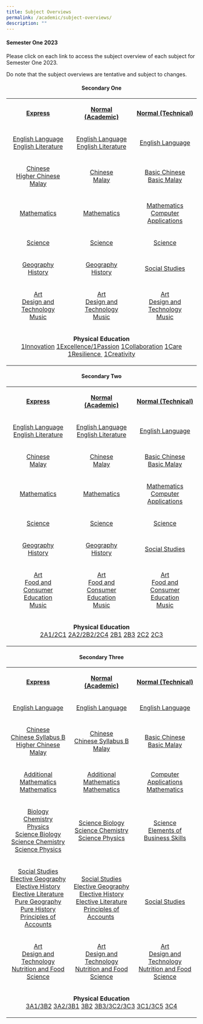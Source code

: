 ```yaml
---
title: Subject Overviews
permalink: /academic/subject-overviews/
description: ""
---
```

<h4><strong>Semester One 2023</strong></h4>
<p>Please click on each link to access the subject overview of each subject for Semester One 2023.</p>
<p>Do note that the subject overviews are tentative and subject to changes.</p>
<h4 style="text-align: center;"><strong>Secondary One</strong></h4>
<table>
<tbody>
<tr>
<td style="text-align: center;" width="208">
<p><strong><u>Express</u></strong></p>
</td>
<td style="text-align: center;" width="208">
<p><strong><u>Normal (Academic)</u></strong></p>
</td>
<td style="text-align: center;" width="208">
<p><strong><u>Normal (Technical)</u></strong></p>
</td>
</tr>
<tr>
<td style="text-align: center;" width="208">
<p><a href="/files/English%20Language_1EXP_Sem1%202023.pdf">English Language</a><br /><a href="/files/Literature_1EXP%20Subject%20Overview.pdf">English Literature</a></p>
</td>
<td style="text-align: center;" width="208">
<p><a href="/files/English%20Language_1NA_Sem1%202023.pdf">English Language</a><br /><a href="/files/Literature_1NA%20Subject%20Overview.pdf">English Literature</a></p>
</td>
<td style="text-align: center;" width="208">
<p><a href="/files/English%20Language_1NT_Sem1%202023.pdf">English Language</a></p>
</td>
</tr>
<tr>
<td style="text-align: center;" width="208">
<p><a href="/files/Chinese%20Language_1Exp_Sem12023.pdf">Chinese</a><br /><a href="/files/Chinese%20Language_1HCL_Sem12023.pdf">Higher Chinese</a><br /><a href="/files/Malay%20Language_1EXP_Sem%2012023.pdf">Malay</a></p>
</td>
<td style="text-align: center;" width="208">
<p><a href="/files/Chinese%20Language_1NA_Sem12023.pdf">Chinese</a><br /><a href="/files//Malay%20Language_1NA_Sem12023.pdf">Malay</a></p>
</td>
<td style="text-align: center;" width="208">
<p><a href="/files/Chinese%20Language_1NT_Sem12023.pdf">Basic Chinese</a><br /><a href="/files/Malay%20Language_1NT_Sem12023.pdf">Basic Malay</a></p>
</td>
</tr>
<tr>
<td style="text-align: center;" width="208">
<p><a href="/files/Maths_1EXP_Sem12023.pdf">Mathematics</a></p>
</td>
<td style="text-align: center;" width="208">
<p><a href="/files/Maths_1NA_Sem12023.pdf">Mathematics</a></p>
</td>
<td style="text-align: center;" width="208">
<p><a href="/files/Math_1NT_Sem12023.pdf">Mathematics</a><br /><a href="/files/CPA_1NT_Sem%201%202023.pdf">Computer Applications</a></p>
</td>
</tr>
<tr>
<td style="text-align: center;" width="208">
<p><a href="/files/Science_1EXP_Sem12023.pdf">Science</a></p>
</td>
<td style="text-align: center;" width="208">
<p><a href="/files/Science_1NA_Sem12023.pdf">Science</a></p>
</td>
<td style="text-align: center;" width="208">
<p><a href="/files/Science_1NT_Sem12023.pdf">Science</a></p>
</td>
</tr>
<tr>
<td style="text-align: center;" width="208">
<p><a href="/files/Geography_1EX_SEM12023.pdf">Geography</a><br /><a href="/files/History_1EX_%20Sem12023.pdf">History</a></p>
</td>
<td style="text-align: center;" width="208">
<p><a href="/files/Geography_1NA_Sem12023.pdf">Geography</a><br /><a href="/files/History_1NA_%20Sem12023.pdf">History</a></p>
</td>
<td style="text-align: center;" width="208"><a href="/files/SS_1NT_Sem12023.pdf">Social Studies</a></td>
</tr>
<tr>
<td style="text-align: center;" width="208">
<p><a href="/files/Art_Sec1_Sem12023.pdf">Art</a><br /><a href="/files/Subject%20Overview_DT_1E.pdf">Design and Technology</a><br /><a href="/files/Music_Sec%201_%20Sem12023%20.pdf">Music</a></p>
</td>
<td style="text-align: center;" width="208">
<p><a href="/files/Art_Sec1_Sem12023.pdf">Art</a><br /><a href="/files/Subject%20Overview_DT_1NA.pdf">Design and Technology</a><br /><a href="/files/Music_Sec%201_%20Sem12023%20.pdf">Music</a></p>
</td>
<td style="text-align: center;" width="208">
<p><a href="/files/Art_Sec1_Sem12023.pdf">Art</a><br /><a href="/files/Subject%20Overview_DT_1NT.pdf">Design and Technology</a><br /><a href="/files/Music_Sec%201_%20Sem12023%20.pdf">Music</a></p>
</td>
</tr>
<tr>
<td style="text-align: center;" colspan="3">
<p><strong>Physical Education<br /></strong><a href="/files/PE_1-1_Sem12023.pdf">1Innovation</a> <a href="/files/PE_1-2_1-4_Sem12023.pdf">1Excellence/1Passion</a> <a href="/files/PE_1-3_Sem12023.pdf">1Collaboration</a> <a href="/files/PE_1-5_Sem12023.pdf">1Care</a> <a href="/files/PE_1-6_Sem12023.pdf">1Resilience&nbsp;</a> <a href="/files/PE_1-7_Sem12023.pdf">1Creativity</a></p>
</td>
</tr>
</tbody>
</table>
<h4 style="text-align: center;"><strong>Secondary Two</strong></h4>
<table>
<tbody>
<tr>
<td style="text-align: center;" width="208">
<p><strong><u>Express</u></strong></p>
</td>
<td style="text-align: center;" width="208">
<p><strong><u>Normal (Academic)</u></strong></p>
</td>
<td style="text-align: center;" width="208">
<p><strong><u>Normal (Technical)</u></strong></p>
</td>
</tr>
<tr>
<td style="text-align: center;" width="208">
<p><a href="/files/English%20Language_2EXP_Sem1%202023.pdf">English Language</a><br /><a href="/files/Literature_2EXP%20Subject%20Overview.pdf">English Literature</a></p>
</td>
<td style="text-align: center;" width="208">
<p><a href="/files/English%20Language_2NA_Sem1%202023.pdf">English Language</a><br /><a href="/files/Literature_2NA%20Subject%20Overview.pdf">English Literature</a></p>
</td>
<td style="text-align: center;" width="208">
<p><a href="/files/English%20Language_2NT_Sem1%202023.pdf">English Language</a></p>
</td>
</tr>
<tr>
<td style="text-align: center;" width="208">
<p><a href="/files/Chinese%20Language_2EXP_Sem12023.pdf">Chinese</a><br /><a href="/files/Malay%20Language_2EXP_Sem12023.pdf">Malay</a></p>
</td>
<td style="text-align: center;" width="208">
<p><a href="/files/Chinese%20Language_2NA_Sem12023.pdf">Chinese</a><br /><a href="/files/Malay%20Language_2NA_Sem12023.pdf">Malay</a></p>
</td>
<td style="text-align: center;" width="208">
<p><a href="/files/Chinese%20Language_2NT_Sem12023.pdf">Basic Chinese</a><br /><a href="/files/Malay%20Language_2NT_Sem12023.pdf">Basic Malay</a></p>
</td>
</tr>
<tr>
<td style="text-align: center;" width="208">
<p><a href="/files/Math_2EXP_Sem12023.pdf">Mathematics</a></p>
</td>
<td style="text-align: center;" width="208">
<p><a href="/files/Math_2NA_Sem12023.pdf">Mathematics</a></p>
</td>
<td style="text-align: center;" width="208">
<p><a href="/files/Math_2NT_Sem12023.pdf">Mathematics</a><br /><a href="/files/CPA_2NT_Sem%201%202023.pdf">Computer Applications</a></p>
</td>
</tr>
<tr>
<td style="text-align: center;" width="208">
<p><a href="/files/Science_2EXP_Sem12023.pdf">Science</a></p>
</td>
<td style="text-align: center;" width="208">
<p><a href="/files/Science_2NA_Sem12023.pdf">Science</a></p>
</td>
<td style="text-align: center;" width="208">
<p><a href="/files/Science_2NT_Sem12023.pdf">Science</a></p>
</td>
</tr>
<tr>
<td style="text-align: center;" width="208">
<p><a href="/files/Geography_2EX_Sem12023.pdf">Geography</a><br /><a href="/files/History_2EX_Sem12023.pdf">History</a></p>
</td>
<td style="text-align: center;" width="208">
<p><a href="/files/Geography_2NA_Sem12023.pdf">Geography</a><br /><a href="/files/History_2NA_Sem12023.pdf">History</a></p>
</td>
<td style="text-align: center;" width="208"><a href="/files/SS_2NT_Sem12023.pdf">Social Studies</a></td>
</tr>
<tr>
<td style="text-align: center;" width="208">
<p><a href="/files/Art_Sec2_Sem12023.pdf">Art</a><br /><a href="/files/2023%20Subject%20Overview_Sec%202%20Exp.pdf">Food and Consumer Education</a><br /><a href="/files/Music_Sec2_Sem%2012023.pdf">Music</a></p>
</td>
<td style="text-align: center;" width="208">
<p><a href="/files/Art_Sec2_Sem12023.pdf">Art</a><br /><a href="/files/2023%20Subject%20Overview_Sec%202%20NA.pdf">Food and Consumer Education</a><br /><a href="/files/Music_Sec2_Sem%2012023.pdf">Music</a></p>
</td>
<td style="text-align: center;" width="208">
<p><a href="/files/Art_Sec2_Sem12023.pdf">Art</a><br /><a href="/files/2023%20Subject%20Overview_Sec%202%20NT.pdf">Food and Consumer Education</a><br /><a href="/files/Music_Sec2_Sem%2012023.pdf">Music</a></p>
</td>
</tr>
<tr>
<td style="text-align: center;" colspan="3">
<p><strong>Physical Education<br /></strong><a href="/files/PE_2A1_2C1_Sem12023.pdf">2A1/2C1</a> <a href="/files/PE_2A2_2B2_2C4_Sem12023.pdf">2A2/2B2/2C4</a> <a href="/files/PE_2B1_Sem12023.pdf">2B1</a> <a href="/files/PE_2B3_Sem12023.pdf">2B3</a> <a href="/files/PE_2C2_Sem12023.pdf">2C2</a> <a href="/files/PE_2C3_Sem12023.pdf">2C3</a></p>
</td>
</tr>
</tbody>
</table>
<h4 style="text-align: center;"><strong>Secondary Three</strong></h4>
<table>
<tbody>
<tr>
<td style="text-align: center;" width="208">
<p><strong><u>Express</u></strong></p>
</td>
<td style="text-align: center;" width="208">
<p><strong><u>Normal (Academic)</u></strong></p>
</td>
<td style="text-align: center;" width="208">
<p><strong><u>Normal (Technical)</u></strong></p>
</td>
</tr>
<tr>
<td style="text-align: center;" width="208">
<p><a href="/files/English%20Language_3EXP_Sem1%202023.pdf">English Language</a></p>
</td>
<td style="text-align: center;" width="208">
<p><a href="/files/English%20Language_3NA_Sem1%202023.pdf">English Language</a></p>
</td>
<td style="text-align: center;" width="208">
<p><a href="/files/English%20Language_3NT_Sem1%202023.pdf">English Language</a></p>
</td>
</tr>
<tr>
<td style="text-align: center;" width="208">
<p><a href="/files/Chinese%20Language_3EXP_Sem12023.pdf">Chinese</a><br /><a href="/files/Chinese%20Language_3CLB_Sem12023.pdf">Chinese Syllabus B</a><br /><a href="/files/Chinese%20Language_3HCL_Sem12023.pdf">Higher Chinese</a><br /><a href="/files/Malay%20Language_3EXP_Sem12023.pdf">Malay</a></p>
</td>
<td style="text-align: center;" width="208">
<p><a href="/files/Chinese%20Language_3NA_Sem12023.pdf">Chinese</a><br /><a href="/files/Chinese%20Language_3CLB_Sem12023.pdf">Chinese Syllabus B</a><br /><a href="/files/Malay%20Language_3NA_Sem12023.pdf">Malay</a></p>
</td>
<td style="text-align: center;" width="208">
<p><a href="/files/Chinese%20Language_3NT_Sem12023.pdf">Basic Chinese</a><br /><a href="/files/Malay%20Language_3NT_Sem12023.pdf">Basic Malay</a></p>
</td>
</tr>
<tr>
<td style="text-align: center;" width="208">
<p><a href="/files/Add%20Math_3Exp_Sem12023.pdf">Additional Mathematics</a><br /><a href="/files/Math_3%20Exp_Sem12023.pdf">Mathematics</a></p>
</td>
<td style="text-align: center;" width="208">
<p><a href="/files/AddMath_3NA_Sem%2012023.pdf">Additional Mathematics</a><br /><a href="https://www.peicaisec.moe.edu.sg/qql/slot/u372/2023/Subject%20Overviews%20Sem%201%202023/Mathmatics/Math_3NA_Sem12023.pdf">Mathematics</a></p>
</td>
<td style="text-align: center;" width="208">
<p><a href="https://www.peicaisec.moe.edu.sg/qql/slot/u372/2023/Subject%20Overviews%20Sem%201%202023/CPA/CPA_3NT_Sem%201_2023.pdf">Computer Applications</a><br /><a href="https://www.peicaisec.moe.edu.sg/qql/slot/u372/2023/Subject%20Overviews%20Sem%201%202023/Mathmatics/Math_3NT_Sem12023.pdf">Mathematics</a></p>
</td>
</tr>
<tr>
<td style="text-align: center;" width="208">
<p><a href="https://www.peicaisec.moe.edu.sg/qql/slot/u372/2023/Subject%20Overviews%20Sem%201%202023/Science/Biology_3EXP_Sem12023.pdf">Biology</a><br /><a href="https://www.peicaisec.moe.edu.sg/qql/slot/u372/2023/Subject%20Overviews%20Sem%201%202023/Science/Chemistry_3EXP_Sem12023.pdf">Chemistry</a><br /><a href="https://www.peicaisec.moe.edu.sg/qql/slot/u372/2023/Subject%20Overviews%20Sem%201%202023/Science/Physics_3EXP_Sem12023.pdf">Physics</a><br /><a href="https://www.peicaisec.moe.edu.sg/qql/slot/u372/2023/Subject%20Overviews%20Sem%201%202023/Science/ScienceBiology_3EXP_Sem12023.pdf">Science Biology</a><br /><a href="https://www.peicaisec.moe.edu.sg/qql/slot/u372/2023/Subject%20Overviews%20Sem%201%202023/Science/ScienceChemistry_3EXP_Sem12023.pdf">Science Chemistry</a><br /><a href="https://www.peicaisec.moe.edu.sg/qql/slot/u372/2023/Subject%20Overviews%20Sem%201%202023/Science/SciencePhysics_3EXP_Sem12023.pdf">Science Physics</a></p>
</td>
<td style="text-align: center;" width="208">
<p><a href="https://www.peicaisec.moe.edu.sg/qql/slot/u372/2023/Subject%20Overviews%20Sem%201%202023/Science/ScienceBiology_3NA_Sem12023.pdf">Science Biology</a><br /><a href="https://www.peicaisec.moe.edu.sg/qql/slot/u372/2023/Subject%20Overviews%20Sem%201%202023/Science/ScienceChemistry_3NA_Sem12023.pdf">Science Chemistry</a><br /><a href="https://www.peicaisec.moe.edu.sg/qql/slot/u372/2023/Subject%20Overviews%20Sem%201%202023/Science/SciencePhysics_3NA_Sem12023.pdf">Science Physics</a></p>
</td>
<td style="text-align: center;" width="208">
<p><a href="https://www.peicaisec.moe.edu.sg/qql/slot/u372/2023/Subject%20Overviews%20Sem%201%202023/Science/Science_3NT_Sem12023.pdf">Science</a><br /><a href="https://www.peicaisec.moe.edu.sg/qql/slot/u372/2023/Subject%20Overviews%20Sem%201%202023/Humanities/EBS_3NT_Sem12023.pdf">Elements of Business Skills</a></p>
</td>
</tr>
<tr>
<td style="text-align: center;" width="208">
<p><a href="https://www.peicaisec.moe.edu.sg/qql/slot/u372/2023/Subject%20Overviews%20Sem%201%202023/Humanities/SS_3EX_Sem12023.pdf">Social Studies</a><br /><a href="https://www.peicaisec.moe.edu.sg/qql/slot/u372/2023/Subject%20Overviews%20Sem%201%202023/Humanities/Elective_Geography_3EX_Sem12023.pdf">Elective Geography</a><br /><a href="https://www.peicaisec.moe.edu.sg/qql/slot/u372/2023/Subject%20Overviews%20Sem%201%202023/Humanities/Elective%20History_3EX_Sem12023.pdf">Elective History</a><br /><a href="https://www.peicaisec.moe.edu.sg/qql/slot/u372/2023/Subject%20Overviews%20Sem%201%202023/EL%20and%20LIT/Literature_3EXP%20Subject%20Overview.pdf">Elective Literature</a><br /><a href="https://www.peicaisec.moe.edu.sg/qql/slot/u372/2023/Subject%20Overviews%20Sem%201%202023/Humanities/Pure_Geog_3EX_Sem12023.pdf">Pure Geography</a><br /><a href="https://www.peicaisec.moe.edu.sg/qql/slot/u372/2023/Subject%20Overviews%20Sem%201%202023/Humanities/Pure%20History_3EX_Sem12023.pdf">Pure History</a><br /><a href="https://www.peicaisec.moe.edu.sg/qql/slot/u372/2023/Subject%20Overviews%20Sem%201%202023/Humanities/POA_3EX_Sem12023.pdf">Principles of Accounts</a></p>
</td>
<td style="text-align: center;" width="208">
<p><a href="https://www.peicaisec.moe.edu.sg/qql/slot/u372/2023/Subject%20Overviews%20Sem%201%202023/Humanities/SS_3NA_Sem12023.pdf">Social Studies</a><br /><a href="https://www.peicaisec.moe.edu.sg/qql/slot/u372/2023/Subject%20Overviews%20Sem%201%202023/Humanities/Elective_Geography_3NA_Sem12023.pdf">Elective Geography</a><br /><a href="https://www.peicaisec.moe.edu.sg/qql/slot/u372/2023/Subject%20Overviews%20Sem%201%202023/Humanities/Elective%20History_3NA_Sem12023.pdf">Elective History</a><br /><a href="https://www.peicaisec.moe.edu.sg/qql/slot/u372/2023/Subject%20Overviews%20Sem%201%202023/EL%20and%20LIT/Literature_3NA%20Subject%20Overview.pdf">Elective Literature</a><br /><a href="https://www.peicaisec.moe.edu.sg/qql/slot/u372/2023/Subject%20Overviews%20Sem%201%202023/Humanities/POA_3NA_Sem12023.pdf">Principles of Accounts</a>&nbsp;</p>
</td>
<td style="text-align: center;" width="208"><br />
<p><a href="https://www.peicaisec.moe.edu.sg/qql/slot/u372/2023/Subject%20Overviews%20Sem%201%202023/Humanities/SS_3NT_Sem12023.pdf">Social Studies</a></p>
</td>
</tr>
<tr>
<td style="text-align: center;" width="208">
<p><a href="https://www.peicaisec.moe.edu.sg/qql/slot/u372/2023/Subject%20Overviews%20Sem%201%202023/Craft%20and%20Tech/Art_%203Exp_Sem12023.pdf">Art</a><br /><a href="https://www.peicaisec.moe.edu.sg/qql/slot/u372/2023/Subject%20Overviews%20Sem%201%202023/Craft%20and%20Tech/Subject%20Overview_DT_3E.pdf">Design and Technology</a><br /><a href="https://www.peicaisec.moe.edu.sg/qql/slot/u372/2023/Subject%20Overviews%20Sem%201%202023/Craft%20and%20Tech/2023%20Subject%20Overview_3Exp_NFS.pdf">Nutrition and Food Science</a></p>
</td>
<td style="text-align: center;" width="208">
<p><a href="https://www.peicaisec.moe.edu.sg/qql/slot/u372/2023/Subject%20Overviews%20Sem%201%202023/Craft%20and%20Tech/Art_3NA_Sem12023.pdf">Art</a><br /><a href="https://www.peicaisec.moe.edu.sg/qql/slot/u372/2023/Subject%20Overviews%20Sem%201%202023/Craft%20and%20Tech/Subject%20Overview_DT_3NA.pdf">Design and Technology</a><br /><a href="https://www.peicaisec.moe.edu.sg/qql/slot/u372/2023/Subject%20Overviews%20Sem%201%202023/Craft%20and%20Tech/2023_Subject%20Overview_3NA.pdf">Nutrition and Food Science</a></p>
</td>
<td style="text-align: center;" width="208">
<p><a href="https://www.peicaisec.moe.edu.sg/qql/slot/u372/2023/Subject%20Overviews%20Sem%201%202023/Craft%20and%20Tech/Art_3NT_Art_Sem12023.pdf">Art</a><br /><a href="https://www.peicaisec.moe.edu.sg/qql/slot/u372/2023/Subject%20Overviews%20Sem%201%202023/Craft%20and%20Tech/Subject%20Overview_DT_3NT.pdf">Design and Technology</a><br /><a href="https://www.peicaisec.moe.edu.sg/qql/slot/u372/2023/Subject%20Overviews%20Sem%201%202023/Craft%20and%20Tech/2023_Subject%20Overview_3NT.pdf">Nutrition and Food Science</a></p>
</td>
</tr>
<tr>
<td style="text-align: center;" colspan="3" width="623">
<p><strong>Physical Education<br /></strong><a href="https://www.peicaisec.moe.edu.sg/qql/slot/u372/2023/Subject%20Overviews%20Sem%201%202023/PE/PE_3A1_3B2_Sem12023.pdf">3A1/3B2</a> <a href="https://www.peicaisec.moe.edu.sg/qql/slot/u372/2023/Subject%20Overviews%20Sem%201%202023/PE/PE_3A2_3B1_Sem12023.pdf">3A2/3B1</a> <a href="https://www.peicaisec.moe.edu.sg/qql/slot/u899/Subject%20Overview/PE/2022_Subject%20Overview_PE%20Sem%202_3B2.pdf">3B2</a> <a href="https://www.peicaisec.moe.edu.sg/qql/slot/u372/2023/Subject%20Overviews%20Sem%201%202023/PE/PE_3B3_3C2_3C3_Sem12023.pdf">3B3/3C2/3C3</a> <a href="https://www.peicaisec.moe.edu.sg/qql/slot/u372/2023/Subject%20Overviews%20Sem%201%202023/PE/PE_3C1_3C5_Sem12023.pdf">3C1/3C5</a> <a href="https://www.peicaisec.moe.edu.sg/qql/slot/u372/2023/Subject%20Overviews%20Sem%201%202023/PE/PE_3C4_Sem12023.pdf">3C4</a></p>
</td>
</tr>
</tbody>
</table>